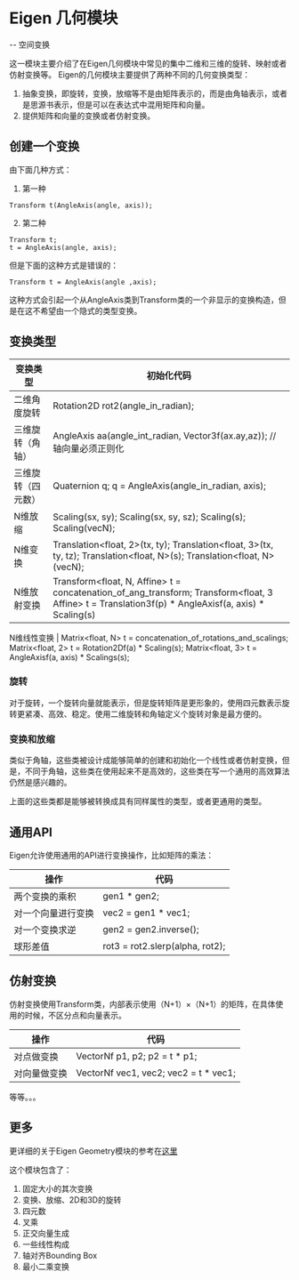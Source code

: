 # Eigen 几何模块
-- 空间变换

这一模块主要介绍了在Eigen几何模块中常见的集中二维和三维的旋转、映射或者仿射变换等。
Eigen的几何模块主要提供了两种不同的几何变换类型：
1. 抽象变换，即旋转，变换，放缩等不是由矩阵表示的，而是由角轴表示，或者是思源书表示，但是可以在表达式中混用矩阵和向量。
2. 提供矩阵和向量的变换或者仿射变换。

## 创建一个变换

由下面几种方式：

1. 第一种
```
Transform t(AngleAxis(angle, axis));
```
2. 第二种
```
Transform t;
t = AngleAxis(angle, axis);
```

但是下面的这种方式是错误的：
```
Transform t = AngleAxis(angle ,axis);
```
这种方式会引起一个从AngleAxis类到Transform类的一个非显示的变换构造，但是在这不希望由一个隐式的类型变换。

## 变换类型



变换类型 | 初始化代码
---| --- 
二维角度旋转 | Rotation2D<float> rot2(angle_in_radian);
三维旋转（角轴）  | AngleAxis<float> aa(angle_int_radian, Vector3f(ax.ay,az)); // 轴向量必须正则化
三维旋转（四元数）| Quaternion<float> q; q = AngleAxis(angle_in_radian, axis);
N维放缩 | Scaling(sx, sy); Scaling(sx, sy, sz); Scaling(s); Scaling(vecN);
N维变换 | Translation<float, 2>(tx, ty); Translation<float, 3>(tx, ty, tz); Translation<float, N>(s);  Translation<float, N>(vecN);
N维放射变换 | Transform<float, N, Affine> t = concatenation_of_ang_transform; Transform<float, 3 Affine> t = Translation3f(p) * AngleAxisf(a, axis) * Scaling(s)

N维线性变换 | Matrix<float, N> t = concatenation_of_rotations_and_scalings; Matrix<float, 2> t = Rotation2Df(a) * Scaling(s); Matrix<float, 3> t = AngleAxisf(a, axis) * Scalings(s);


### 旋转
对于旋转，一个旋转向量就能表示，但是旋转矩阵是更形象的，使用四元数表示旋转更紧凑、高效、稳定。使用二维旋转和角轴定义个旋转对象是最方便的。

### 变换和放缩
类似于角轴，这些类被设计成能够简单的创建和初始化一个线性或者仿射变换，但是，不同于角轴，这些类在使用起来不是高效的，这些类在写一个通用的高效算法仍然是感兴趣的。

上面的这些类都是能够被转换成具有同样属性的类型，或者更通用的类型。

## 通用API
Eigen允许使用通用的API进行变换操作，比如矩阵的乘法：

操作 | 代码
--- | ---
两个变换的乘积 | gen1 * gen2;
对一个向量进行变换 | vec2 = gen1 * vec1;
对一个变换求逆 | gen2 = gen2.inverse();
球形差值 | rot3 = rot2.slerp(alpha, rot2);

## 仿射变换
仿射变换使用Transform类，内部表示使用（N+1）×（N+1）的矩阵，在具体使用的时候，不区分点和向量表示。

操作 | 代码
--| ---
对点做变换 | VectorNf p1, p2; p2 = t * p1;
对向量做变换 | VectorNf vec1, vec2; vec2 = t * vec1;


等等。。。

## 更多
更详细的关于Eigen Geometry模块的参考在[这里](http://eigen.tuxfamily.org/dox/group__Geometry__Module.html)

这个模块包含了：
1. 固定大小的其次变换
2. 变换、放缩、2D和3D的旋转
3. 四元数
4. 叉乘
5. 正交向量生成
6. 一些线性构成
7. 轴对齐Bounding Box
8. 最小二乘变换
